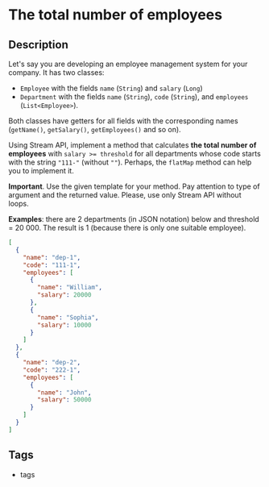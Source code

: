 # The total number of employees

## Description
Let's say you are developing an employee management system for your company. It has two classes:

- `Employee` with the fields `name` (`String`) and `salary` (`Long`)
- `Department` with the fields `name` (`String`), `code` (`String`), and `employees` (`List<Employee>`).

Both classes have getters for all fields with the corresponding names (`getName()`, `getSalary()`, `getEmployees()` and so on).

Using Stream API, implement a method that calculates **the total number of employees** with `salary >= threshold` for all departments whose code starts with the string `"111-"` (without `""`). Perhaps, the `flatMap` method can help you to implement it.

**Important**. Use the given template for your method. Pay attention to type of argument and the returned value. Please, use only Stream API without loops.

**Examples**: there are 2 departments (in JSON notation) below and threshold = 20 000. The result is 1 (because there is only one suitable employee).

```json
[
  {
    "name": "dep-1",
    "code": "111-1",
    "employees": [
      {
        "name": "William",
        "salary": 20000
      },
      {
        "name": "Sophia",
        "salary": 10000
      }
    ]
  },
  {
    "name": "dep-2",
    "code": "222-1",
    "employees": [
      {
        "name": "John",
        "salary": 50000
      }
    ]
  }
]
```

## Tags
- tags